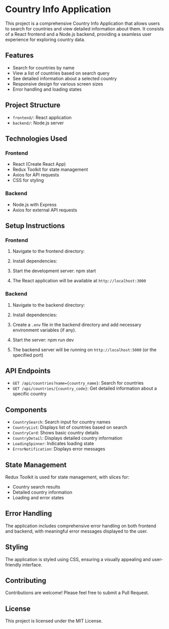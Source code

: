 # Country Info Application

This project is a comprehensive Country Info Application that allows users to search for countries and view detailed information about them. It consists of a React frontend and a Node.js backend, providing a seamless user experience for exploring country data.

## Features

- Search for countries by name
- View a list of countries based on search query
- See detailed information about a selected country
- Responsive design for various screen sizes
- Error handling and loading states

## Project Structure

- `frontend/`: React application
- `backend/`: Node.js server

## Technologies Used

### Frontend
- React (Create React App)
- Redux Toolkit for state management
- Axios for API requests
- CSS for styling

### Backend
- Node.js with Express
- Axios for external API requests

## Setup Instructions

### Frontend

1. Navigate to the frontend directory:


2. Install dependencies:

3. Start the development server: npm start

4. The React application will be available at `http://localhost:3000`

### Backend

1. Navigate to the backend directory:

2. Install dependencies:

3. Create a `.env` file in the backend directory and add necessary environment variables (if any).

4. Start the server:  npm run dev

5. The backend server will be running on `http://localhost:5000` (or the specified port)

## API Endpoints

- `GET /api/countries?name={country_name}`: Search for countries
- `GET /api/countries/{country_code}`: Get detailed information about a specific country

## Components

- `CountrySearch`: Search input for country names
- `CountryList`: Displays list of countries based on search
- `CountryCard`: Shows basic country details
- `CountryDetail`: Displays detailed country information
- `LoadingSpinner`: Indicates loading state
- `ErrorNotification`: Displays error messages

## State Management

Redux Toolkit is used for state management, with slices for:
- Country search results
- Detailed country information
- Loading and error states

## Error Handling

The application includes comprehensive error handling on both frontend and backend, with meaningful error messages displayed to the user.

## Styling

The application is styled using CSS, ensuring a visually appealing and user-friendly interface.

## Contributing

Contributions are welcome! Please feel free to submit a Pull Request.

## License

This project is licensed under the MIT License.

